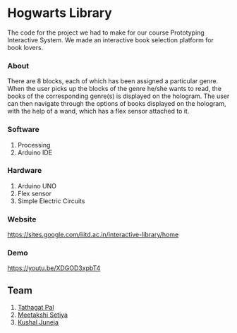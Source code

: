 # Hogwarts Library
The code for the project we had to make for our course Prototyping Interactive System. 
We made an interactive book selection platform for book lovers. 

### About
There are 8 blocks, each of which has been assigned a particular genre. When the user picks up the blocks of the genre he/she wants to read, the books of the corresponding genre(s) is displayed on the hologram. The user can then navigate through the options of books displayed on the hologram, with the help of a wand, which has a flex sensor attached to it. 

### Software
1. Processing 
2. Arduino IDE 

### Hardware
1. Arduino UNO
2. Flex sensor
3. Simple Electric Circuits 

### Website
https://sites.google.com/iiitd.ac.in/interactive-library/home

### Demo
https://youtu.be/XDGOD3xpbT4

## Team
1. [Tathagat Pal](https://github.com/tathagatpal)
2. [Meetakshi Setiya](https://github.com/meetakshi253)
3. [Kushal Juneja]( https://github.com/kushal19057)
